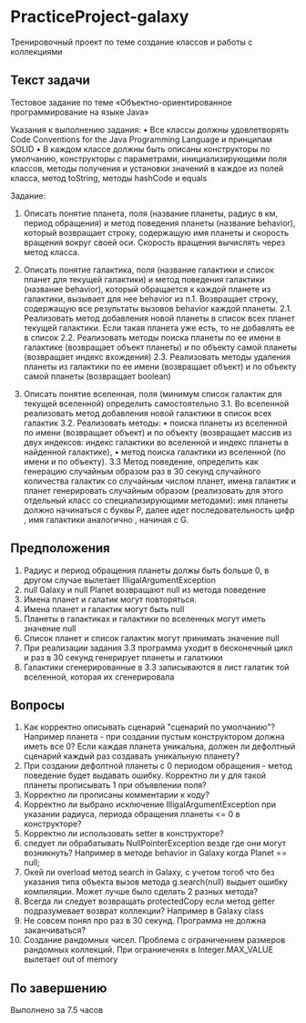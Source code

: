 # PracticeProject-galaxy

Тренировочный проект по теме создание классов и работы с коллекциями

## Текст задачи

Тестовое задание по теме «Объектно-ориентированное 
программирование на языке Java»

Указания к выполнению задания:
•	Все классы должны удовлетворять Code Conventions for the Java Programming Language и принципам SOLID
•	В каждом классе должны быть описаны конструкторы по умолчанию, конструкторы с параметрами, инициализирующими поля классов, методы получения и установки значений в каждое из полей класса, метод toString, методы hashCode и equals

Задание:
1. Описать понятие планета, поля (название планеты, радиус в км, период обращения) и метод поведения планеты (название behavior), который возвращает строку, содержащую имя планеты и скорость вращения вокруг своей оси. Скорость вращения вычислять через метод класса.

2. Описать понятие галактика, поля (название галактики и список планет для текущей галактики) и метод поведения галактики (название behavior), который обращается к каждой планете из галактики, вызывает для нее behavior из п.1. Возвращает строку, содержащую все результаты вызовов behavior каждой планеты.
2.1. Реализовать метод добавления новой планеты в список всех планет текущей галактики. Если такая планета уже есть, то не добавлять ее в список
2.2. Реализовать методы поиска планеты по ее имени в галактике (возвращает объект планеты) и по объекту самой планеты (возвращает индекс вхождения)
2.3. Реализовать методы удаления планеты из галактики по ее имени (возвращает объект) и по объекту самой планеты (возвращает boolean)

3. Описать понятие вселенная, поля (минимум список галактик для текущей вселенной) определить самостоятельно
3.1. Во вселенной реализовать метод добавления новой галактики в список всех галактик
3.2. Реализовать методы:
•	поиска планеты из вселенной по имени (возвращает объект) и по объекту (возвращает массив из двух индексов: индекс галактики во вселенной и индекс планеты в найденной галактике),
•	метод поиска галактики из вселенной (по имени и по объекту).
3.3 Метод поведение, определить как генерацию случайным образом раз в 30 секунд случайного количества галактик со случайным числом планет, имена галактик и планет генерировать случайным образом (реализовать для этого отдельный класс со специализирующими методами): имя планеты должно начинаться с буквы Р, далее идет последовательность цифр , имя галактики аналогично , начиная с G. 

## Предположения
1. Радиус и период обращения планеты должы быть больше 0, в другом случае вылетает IlligalArgumentException
2. null Galaxy и null Planet возвращают null из метода поведение
3. Имена планет и галатик могут повторяться. 
4. Имена планет и галактик могут быть null
5. Планеты в галактиках и галактики по вселенных могут иметь значение null
6. Список планет и список галактик могут принимать значение null
7. При реализации задания 3.3 программа уходит в бесконечный цикл и раз в 30 секунд генерирует планеты и галаткики
8. Галактики сгенерированные в 3.3 записываются в лист галатик той вселенной, которая их сгенерировала

## Вопросы
1. Как корректно описывать сценарий "сценарий по умолчанию"? Например планета - при создании пустым конструктором должна иметь все 0? Если каждая планета уникальна, должен ли дефолтный сценарий каждый раз создавать уникальную планету?
2. При создании дефолтной планеты с 0 периодом обращения - метод поведение будет выдавать ошибку. Корректно ли у для такой планеты прописывать 1 при объявлении поля?
3. Корректно ли прописаны комментарии к коду?
4. Корректно ли выбрано исключение IlligalArgumentException при указании радиуса, периода обращения планеты <= 0 в конструкторе?
5. Корректно ли использовать setter в конструкторе?
6. следует ли обрабатывать NullPointerException везде где они могут возникнуть? Например в методе behavior in Galaxy когда Planet == null;
7. Окей ли overload метод search in Galaxy, c учетом тогоб что без указания типа объекта вызов метода g.search(null) выдыет ошибку компиляции. Может лучше было сделать 2 разных метода?
8. Всегда ли следует возвращать protectedCopy если метод getter подразумевает возврат коллекции? Например в Galaxy class
9. Не совсем понял про раз в 30 секунд. Программа не должна заканчиваться?
10. Создание рандомных чисел. Проблема с ограничением размеров рандомных коллекций. При ограниеченях в Integer.MAX_VALUE вылетает out of memory

## По завершению
Выполнено за 7.5 часов

